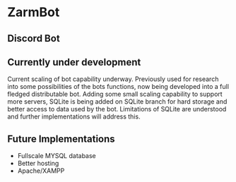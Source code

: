 # ZarmBot
## Discord Bot
## Currently under development
Current scaling of bot capability underway.
Previously used for research into some possibilities of the bots functions, now being developed into a full fledged distributable bot.
Adding some small scaling capability to support more servers, SQLite is being added on SQLite branch for hard storage and better access
to data used by the bot.
Limitations of SQLite are understood and further implementations will address this.

## Future Implementations
- Fullscale MYSQL database
- Better hosting
- Apache/XAMPP
